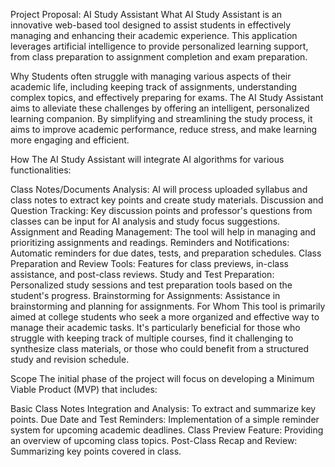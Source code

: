 Project Proposal: AI Study Assistant
What
AI Study Assistant is an innovative web-based tool designed to assist students in effectively managing and enhancing their academic experience. This application leverages artificial intelligence to provide personalized learning support, from class preparation to assignment completion and exam preparation.

Why
Students often struggle with managing various aspects of their academic life, including keeping track of assignments, understanding complex topics, and effectively preparing for exams. The AI Study Assistant aims to alleviate these challenges by offering an intelligent, personalized learning companion. By simplifying and streamlining the study process, it aims to improve academic performance, reduce stress, and make learning more engaging and efficient.

How
The AI Study Assistant will integrate AI algorithms for various functionalities:

Class Notes/Documents Analysis: AI will process uploaded syllabus and class notes to extract key points and create study materials.
Discussion and Question Tracking: Key discussion points and professor's questions from classes can be input for AI analysis and study focus suggestions.
Assignment and Reading Management: The tool will help in managing and prioritizing assignments and readings.
Reminders and Notifications: Automatic reminders for due dates, tests, and preparation schedules.
Class Preparation and Review Tools: Features for class previews, in-class assistance, and post-class reviews.
Study and Test Preparation: Personalized study sessions and test preparation tools based on the student's progress.
Brainstorming for Assignments: Assistance in brainstorming and planning for assignments.
For Whom
This tool is primarily aimed at college students who seek a more organized and effective way to manage their academic tasks. It's particularly beneficial for those who struggle with keeping track of multiple courses, find it challenging to synthesize class materials, or those who could benefit from a structured study and revision schedule.

Scope
The initial phase of the project will focus on developing a Minimum Viable Product (MVP) that includes:

Basic Class Notes Integration and Analysis: To extract and summarize key points.
Due Date and Test Reminders: Implementation of a simple reminder system for upcoming academic deadlines.
Class Preview Feature: Providing an overview of upcoming class topics.
Post-Class Recap and Review: Summarizing key points covered in class.
